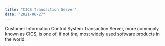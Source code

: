 ```yaml
---
title: "CICS Transaction Server"
date: "2021-06-27"
---
```


Customer Information Control System Transaction Server, more commonly known as CICS, is one of, if not _the_, most widely used software products in the world.

